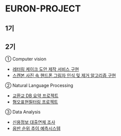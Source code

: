 # EURON-PROJECT

## 1기 



## 2기 

① Computer vision 

* [레터링 케이크 도안 제작 서비스 구현](https://github.com/Ewha-Euron/EURON-PROJECT-/blob/b1249cdd025ee587ade49ab6e566dd7c69461da7/2%EA%B8%B0/%5BCV%5D%20%EB%A0%88%ED%84%B0%EB%A7%81%20%EC%BC%80%EC%9D%B4%ED%81%AC%20%EB%8F%84%EC%95%88%20%EC%A0%9C%EC%9E%91%20%EC%84%9C%EB%B9%84%EC%8A%A4.pdf)
* [스캔본 사진 속 핸드폰 그림자 인식 및 제거 알고리즘 구현](https://github.com/Ewha-Euron/EURON-PROJECT-/blob/b1249cdd025ee587ade49ab6e566dd7c69461da7/2%EA%B8%B0/%5BCV%5D%20%EC%8A%A4%EC%BA%94%EB%B3%B8%20%EC%82%AC%EC%A7%84%20%EC%86%8D%20%ED%95%B8%EB%93%9C%ED%8F%B0%20%EA%B7%B8%EB%A6%BC%EC%9E%90%20%EC%9D%B8%EC%8B%9D%20%EB%B0%8F%20%EC%A0%9C%EA%B1%B0%20%EC%95%8C%EA%B3%A0%EB%A6%AC%EC%A6%98.pdf)

② Natural Language Processing
* [교환교 DB 요약 프로젝트](https://github.com/Ewha-Euron/EURON-PROJECT-/blob/b1249cdd025ee587ade49ab6e566dd7c69461da7/2%EA%B8%B0/%5BNLP%5D%20%EA%B5%90%ED%99%98%EA%B5%90%20DB%20%EA%B8%B0%EB%B0%98%20%ED%85%8D%EC%8A%A4%ED%8A%B8%20%EC%9A%94%EC%95%BD.pdf)
* [혐오표현필터링 프로젝트](https://github.com/Ewha-Euron/EURON-PROJECT-/blob/b1249cdd025ee587ade49ab6e566dd7c69461da7/2%EA%B8%B0/%5BNLP%5D%20%ED%98%90%EC%98%A4%ED%91%9C%ED%98%84%20%ED%95%84%ED%84%B0%EB%A7%81%20%ED%94%84%EB%A1%9C%EC%A0%9D%ED%8A%B8.pdf)

③ Data Analysis 
* [신용정보 대출연체 조사](https://github.com/Ewha-Euron/EURON-PROJECT-/blob/b1249cdd025ee587ade49ab6e566dd7c69461da7/2%EA%B8%B0/%5BDA%5D%20%EA%B0%9C%EC%9D%B8%EC%8B%A0%EC%9A%A9%EC%A0%95%EB%B3%B4%EB%A1%9C%20%EB%8C%80%EC%B6%9C_%EC%97%B0%EC%B2%B4%20%EC%A1%B0%EC%82%AC.pdf)
* [음반 순위 추이 예측시스템](https://github.com/Ewha-Euron/EURON-PROJECT-/blob/d636984a259e1865fa64edfbecb6ceb973e089bc/2%EA%B8%B0/%5BDA%5D%20%EC%9D%8C%EB%B0%98%20%EC%88%9C%EC%9C%84%20%EC%B6%94%EC%9D%B4%20%EC%98%88%EC%B8%A1%EC%8B%9C%EC%8A%A4%ED%85%9C.pdf)
